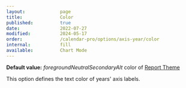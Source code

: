 ```yaml
---
layout:             page
title:              Color
published:          true
date:               2022-07-27
modified:           2024-05-17
order:              /calendar-pro/options/axis-year/color
internal:           fill
available:          Chart Mode
---
```

**Default value:** *foregroundNeutralSecondaryAlt* color of [Report Theme](../../features/themes.md)

This option defines the text color of years' axis labels.